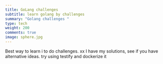 ```yaml
---
title: GoLang challenges
subtitle: learn golang by challenges
summary: "Golang challenges "
type: tech
weight: 200
comments: true
image: sphere.jpg
---
```

Best way to learn i to do challenges.  xx
I have my solutions, see if you have alternative ideas.  try using testify and dockerize it
<!--more-->
